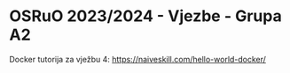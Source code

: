 <h1>OSRuO 2023/2024 - Vjezbe - Grupa A2</h1>

Docker tutorija za vježbu 4: https://naiveskill.com/hello-world-docker/
